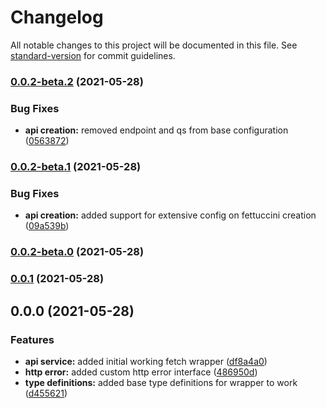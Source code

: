 # Changelog

All notable changes to this project will be documented in this file. See [standard-version](https://github.com/conventional-changelog/standard-version) for commit guidelines.

### [0.0.2-beta.2](https://github.com/j-dominguezp/fettuccine/compare/v0.0.2-beta.1...v0.0.2-beta.2) (2021-05-28)


### Bug Fixes

* **api creation:** removed endpoint and qs from base configuration ([0563872](https://github.com/j-dominguezp/fettuccine/commit/0563872d70d2056ffd17789477f2c21664a104e3))

### [0.0.2-beta.1](https://github.com/j-dominguezp/fettuccine/compare/v0.0.2-beta.0...v0.0.2-beta.1) (2021-05-28)


### Bug Fixes

* **api creation:** added support for extensive config on fettuccini creation ([09a539b](https://github.com/j-dominguezp/fettuccine/commit/09a539b41a3c18606c0e638c90f09e4adf4d56b7))

### [0.0.2-beta.0](https://github.com/j-dominguezp/fettuccine/compare/v0.0.1...v0.0.2-beta.0) (2021-05-28)

### [0.0.1](https://github.com/j-dominguezp/fettuccine/compare/v0.0.0...v0.0.1) (2021-05-28)

## 0.0.0 (2021-05-28)


### Features

* **api service:** added initial working fetch wrapper ([df8a4a0](https://github.com/j-dominguezp/fettuccine/commit/df8a4a0f4664f46b2f750105daf79c04292543a5))
* **http error:** added custom http error interface ([486950d](https://github.com/j-dominguezp/fettuccine/commit/486950d4f7f42aee175010d69df7e2063a48c3ed))
* **type definitions:** added base type definitions for wrapper to work ([d455621](https://github.com/j-dominguezp/fettuccine/commit/d4556213b19a904145873c2ee07c4f55457f30c2))
